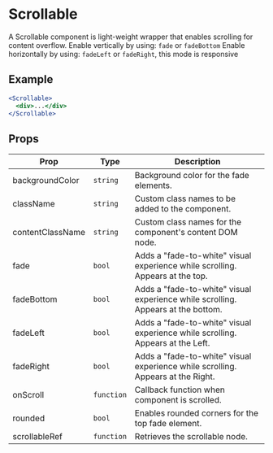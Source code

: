 # Scrollable

A Scrollable component is light-weight wrapper that enables scrolling for content overflow.
Enable vertically by using: `fade` or `fadeBottom`
Enable horizontally by using: `fadeLeft` or `fadeRight`, this mode is responsive

## Example

```jsx
<Scrollable>
  <div>...</div>
</Scrollable>
```

## Props

| Prop             | Type       | Description                                                                      |
| ---------------- | ---------- | -------------------------------------------------------------------------------- |
| backgroundColor  | `string`   | Background color for the fade elements.                                          |
| className        | `string`   | Custom class names to be added to the component.                                 |
| contentClassName | `string`   | Custom class names for the component's content DOM node.                         |
| fade             | `bool`     | Adds a "fade-to-white" visual experience while scrolling. Appears at the top.    |
| fadeBottom       | `bool`     | Adds a "fade-to-white" visual experience while scrolling. Appears at the bottom. |
| fadeLeft         | `bool`     | Adds a "fade-to-white" visual experience while scrolling. Appears at the Left.   |
| fadeRight        | `bool`     | Adds a "fade-to-white" visual experience while scrolling. Appears at the Right.  |
| onScroll         | `function` | Callback function when component is scrolled.                                    |
| rounded          | `bool`     | Enables rounded corners for the top fade element.                                |
| scrollableRef    | `function` | Retrieves the scrollable node.                                                   |
